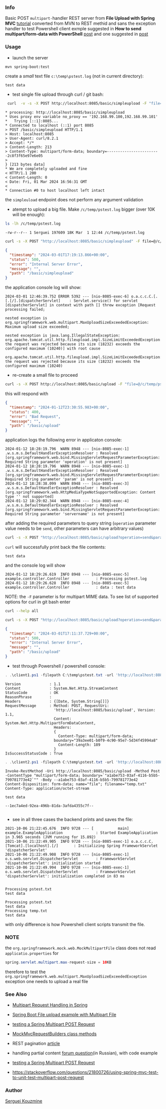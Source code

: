 ### Info

Basic POST `multipart-`handler REST server from __File Upload with Spring MVC__  [tutorial](https://www.baeldung.com/spring-file-upload) converted from MVN to REST methid and sans the exception handler to test Powershell client exmple suggested in __How to send multipart/form-data with PowerShell__ [post](https://newbedev.com/how-to-send-multipart-form-data-with-powershell-invoke-restmethod)
 and one suggested in [post](https://stackoverflow.com/questions/36268925/powershell-invoke-restmethod-multipart-form-data)

### Usage

* launch the server
```sh
mvn spring-boot:test
```

create a *small*  text file `c:\temp\pstest.log` (not in current directory):
```text
test data
```

* test single file upload through curl / git bash:

```sh
 curl  -v -s -X POST http://localhost:8085/basic/simpleupload -F "file=@/c/temp/pstest.log"

```
```text
* processing: http://localhost:8085/basic/simpleupload
* Uses proxy env variable no_proxy == '192.168.99.100,192.168.99.101'
*   Trying [::1]:8085...
* Connected to localhost (::1) port 8085
> POST /basic/simpleupload HTTP/1.1
> Host: localhost:8085
> User-Agent: curl/8.2.1
> Accept: */*
> Content-Length: 213
> Content-Type: multipart/form-data; boundary=------------------------2c8f3f65e97e6e05
>
} [213 bytes data]
* We are completely uploaded and fine
< HTTP/1.1 200
< Content-Length: 0
< Date: Fri, 01 Mar 2024 16:56:31 GMT
<
* Connection #0 to host localhost left intact
```
the `simpleuload` endpoint does not perform any argument validation

* atempt to upload a big file. Make `/c/temp/pstest.log` bigger (over 10K will be enough):
```sh
ls -lh /c/temp/pstest.log
```
```text
-rw-r--r-- 1 Serguei 197609 18K Mar  1 12:44 /c/temp/pstest.log
```
```sh
curl -s -X POST "http://localhost:8085/basic/simpleupload" -F file=@/c/temp/pstest.log
```
```json
{
  "timestamp": "2024-03-01T17:19:13.866+00:00",
  "status": 500,
  "error": "Internal Server Error",
  "message": "",
  "path": "/basic/simpleupload"
}

```
the application console log will show:
```text	
2024-03-01 12:46:39.752 ERROR 5392 --- [nio-8085-exec-6] o.a.c.c.C.[.[.[/].[dispatcherServlet]    : Servlet.service() for servlet [dispatcherServlet] in context with path [] threw exception [Request processing failed; 

nested exception is org.springframework.web.multipart.MaxUploadSizeExceededException: Maximum upload size exceeded; 

nested exception is java.lang.IllegalStateException: org.apache.tomcat.util.http.fileupload.impl.SizeLimitExceededException: the request was rejected because its size (18232) exceeds the configured maximum (10240)] with root cause

org.apache.tomcat.util.http.fileupload.impl.SizeLimitExceededException: the request was rejected because its size (18232) exceeds the configured maximum (10240)
```
* re-create a small file to proceed
```sh
curl -s -X POST http://localhost:8085/basic/upload -F "file=@/c/temp/pstest.log"
```

this will respond with
```JSON
{
  "timestamp": "2024-01-12T23:30:55.983+00:00",
  "status": 400,
  "error": "Bad Request",
  "message": "",
  "path": "/basic/upload"
}
```

application logs the following error in applicaton console:
```text
2024-01-12 18:28:19.796  WARN 8948 --- [nio-8085-exec-1] .w.s.m.s.DefaultHandlerExceptionResolver : Resolved [org.springframework.web.bind.MissingServletRequestParameterException: Required String parameter 'operation' is not present]
2024-01-12 18:28:19.796  WARN 8948 --- [nio-8085-exec-1] .w.s.m.s.DefaultHandlerExceptionResolver : Resolved [org.springframework.web.bind.MissingServletRequestParameterException: Required String parameter 'param' is not present]
2024-01-12 18:28:38.099  WARN 8948 --- [nio-8085-exec-3] .w.s.m.s.DefaultHandlerExceptionResolver : Resolved [org.springframework.web.HttpMediaTypeNotSupportedException: Content type '' not supported]
2024-01-12 18:29:02.344  WARN 8948 --- [nio-8085-exec-4] .w.s.m.s.DefaultHandlerExceptionResolver : Resolved [org.springframework.web.bind.MissingServletRequestParameterException: Required String parameter 'servername' is not present]
```
after adding the required parameters to query string (`operation` parameter value needs to be `send`, other parameters can have arbitrary values)
```sh
curl -s -X POST "http://localhost:8085/basic/upload?operation=send&param=something&servername=localhost" -F "file=@/c/temp/pstest.log"
```

`curl` will successfully print back the file contents:

```text
test data
```
and the console log will show
```text
2024-01-12 18:29:26.619  INFO 8948 --- [nio-8085-exec-5] example.controller.Controller            : Processing pstest.log
2024-01-12 18:29:26.628  INFO 8948 --- [nio-8085-exec-5] example.controller.Controller            : data : test data
```

NOTE: the `-F` parameter is for multipart MIME data. To see list of supported options for curl in git bash enter
```sh
curl --help all
```

```sh
curl -s -X POST "http://localhost:8085/basic/upload?operation=send&param=something&servername=localhost" -F file=@/c/temp/pstest.log
```
```json
{
  "timestamp": "2024-03-01T17:11:37.729+00:00",
  "status": 500,
  "error": "Internal Server Error",
  "message": "",
  "path": "/basic/upload"
}
```
* test through Powershell / powershell console:
```powershell
. .\client1.ps1 -filepath C:\temp\pstest.txt -url 'http://localhost:8085/basic/upload'
```
```text
Version             : 1.1
Content             : System.Net.Http.StreamContent
StatusCode          : OK
ReasonPhrase        :
Headers             : {[Date, System.String[]]}
RequestMessage      : Method: POST, RequestUri:
                      'http://localhost:8085/basic/upload', Version: 1.1,
                      Content: System.Net.Http.MultipartFormDataContent,
                      Headers:
                      {
                        Content-Type: multipart/form-data;
                      boundary="39a3ee01-b0f9-4c90-95e7-5d34f45994a8"
                        Content-Length: 189
                      }
IsSuccessStatusCode : True
```
```powershell
. .\client2.ps1 -filepath C:\temp\pstest.txt -url 'http://localhost:8085/basic/upload'
```
```text
Invoke-RestMethod -Uri http://localhost:8085/basic/upload -Method Post -ContentType "multipart/form-data; boundary=`"a1abe753-03af-4116-b5b5-799781773e42`"" -Body --a1abe753-03af-4116-b5b5-799781773e42
Content-Disposition: form-data; name="file"; filename="temp.txt"
Content-Type: application/octet-stream

test data

--1ec7a4ed-92ea-496b-81da-3afda4355c7f--


```


* see in all three cases the backend prints and saves the file:
```text
2021-10-06 21:22:45.676  INFO 9728 --- [           main] example.ExampleApplication               : Started ExampleApplication in 3.965 seconds (JVM running for 15.892)
2021-10-06 21:22:49.905  INFO 9728 --- [nio-8085-exec-1] o.a.c.c.C.[Tomcat].[localhost].[/]       : Initializing Spring FrameworkServlet 'dispatcherServlet'
2021-10-06 21:22:49.908  INFO 9728 --- [nio-8085-exec-1] o.s.web.servlet.DispatcherServlet        : FrameworkServlet 'dispatcherServlet': initialization started
2021-10-06 21:22:49.994  INFO 9728 --- [nio-8085-exec-1] o.s.web.servlet.DispatcherServlet        : FrameworkServlet 'dispatcherServlet': initialization completed in 83 ms


Processing pstest.txt
test data

Processing pstest.txt
test data
Processing temp.txt
test data
```

with only difference is how Powershell client scripts transmit the file.

### NOTE

the `org.springframework.mock.web.MockMultipartFile` class does not read `applicatio.properties` for 
```java
spring.servlet.multipart.max-request-size = 10KB
```
therefore to test the `org.springframework.web.multipart.MaxUploadSizeExceededException` exception one needs to upload a real file


### See Also

  * [Multipart Request Handling in Spring](https://www.baeldung.com/sprint-boot-multipart-requests)
  * [Spring Boot File upload example with Multipart File](https://www.bezkoder.com/spring-boot-file-upload/)
  * [testing a Spring Multipart POST Request](https://www.baeldung.com/spring-multipart-post-request-test)
  * [MockMvcRequestBuilders class methods](https://docs.spring.io/spring-framework/docs/current/javadoc-api/org/springframework/test/web/servlet/request/MockMvcRequestBuilders.html)

  * REST pagination [article](https://www.baeldung.com/rest-api-pagination-in-spring)
  * handling partial content [forum question](https://qna.habr.com/q/1258736)(in Russian), with code example
  * [testing a Spring Multipart POST Request](https://www.baeldung.com/spring-multipart-post-request-test)
  * https://stackoverflow.com/questions/21800726/using-spring-mvc-test-to-unit-test-multipart-post-request

### Author
[Serguei Kouzmine](kouzmine_serguei@yahoo.com)
